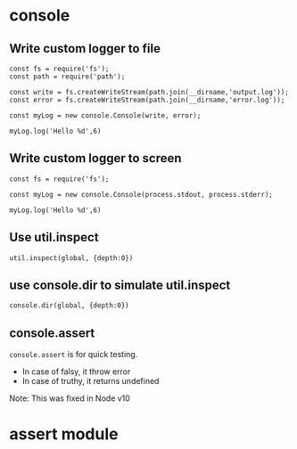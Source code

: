 # console
## Write custom logger to file
```
const fs = require('fs');
const path = require('path');

const write = fs.createWriteStream(path.join(__dirname,'output.log'));
const error = fs.createWriteStream(path.join(__dirname,'error.log'));

const myLog = new console.Console(write, error);

myLog.log('Hello %d',6)
```

## Write custom logger to screen
```
const fs = require('fs');

const myLog = new console.Console(process.stdout, process.stderr);

myLog.log('Hello %d',6)
```

## Use util.inspect
```
util.inspect(global, {depth:0})
```

## use console.dir to simulate util.inspect
```
console.dir(global, {depth:0})
```

## console.assert
`console.assert` is for quick testing.
- In case of falsy, it throw error
- In case of truthy, it returns undefined

Note: This was fixed in Node v10

# assert module

